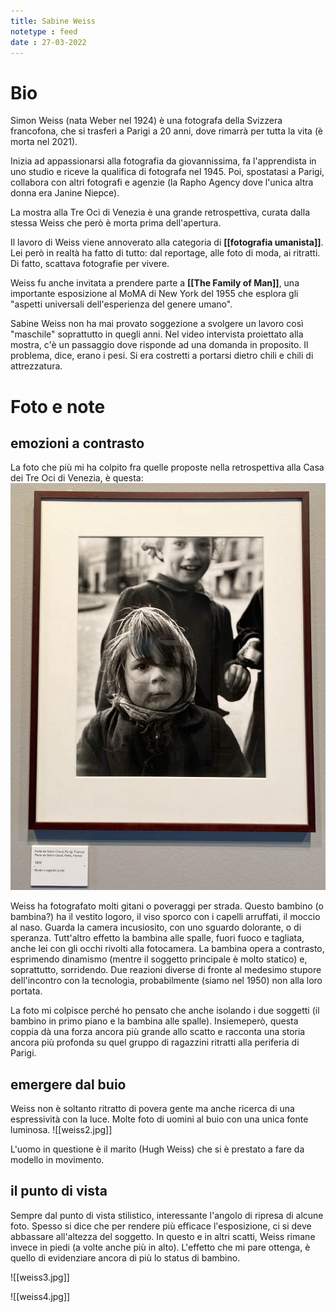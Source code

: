 ```yaml
---
title: Sabine Weiss
notetype : feed
date : 27-03-2022
---
```


# Bio
Simon Weiss (nata Weber nel 1924) è una fotografa della Svizzera francofona, che si trasferì a Parigi a 20 anni, dove rimarrà per tutta la vita (è morta nel 2021).

Inizia ad appassionarsi alla fotografia da giovannissima, fa l'apprendista in uno studio e riceve la qualifica di fotografa nel 1945. Poi, spostatasi a Parigi, collabora con altri fotografi e agenzie (la Rapho Agency dove l'unica altra donna era Janine Niepce).

La mostra alla Tre Oci di Venezia è una grande retrospettiva, curata dalla stessa Weiss che però è morta prima dell'apertura.

Il lavoro di Weiss viene annoverato alla categoria di **[[fotografia umanista]]**. 
Lei però in realtà ha fatto di tutto: dal reportage, alle foto di moda, ai ritratti. Di fatto, scattava fotografie per vivere.

Weiss fu anche invitata a prendere parte a **[[The Family of Man]]**, una importante esposizione al MoMA di New York del 1955 che esplora gli "aspetti universali dell'esperienza del genere umano".

Sabine Weiss non ha mai provato soggezione a svolgere un lavoro così "maschile" soprattutto in quegli anni. Nel video intervista proiettato alla mostra, c'è un passaggio dove risponde ad una domanda in proposito. Il problema, dice, erano i pesi. Si era costretti a portarsi dietro chili e chili di attrezzatura.


# Foto e note

## emozioni a contrasto

La foto che più mi ha colpito fra quelle proposte nella retrospettiva alla Casa dei Tre Oci di Venezia, è questa:
![Porte de Saint-Cloud, Parigi, 1950](/_notes/foto/weiss1.jpg)

Weiss ha fotografato molti gitani o poveraggi per strada. Questo bambino (o bambina?) ha il vestito logoro, il viso sporco con i capelli arruffati, il moccio al naso. Guarda la camera incusiosito, con uno sguardo dolorante, o di speranza. Tutt'altro effetto la bambina alle spalle, fuori fuoco e tagliata, anche lei con gli occhi rivolti alla fotocamera. La bambina opera a contrasto, esprimendo dinamismo (mentre il soggetto principale è molto statico) e, soprattutto, sorridendo. Due reazioni diverse di fronte al medesimo stupore dell'incontro con la tecnologia, probabilmente (siamo nel 1950) non alla loro portata.

La foto mi colpisce perché ho pensato che anche isolando i due soggetti (il bambino in primo piano e la bambina alle spalle). Insiemeperò, questa coppia dà una forza ancora più grande allo scatto e racconta una storia ancora più profonda su quel gruppo di ragazzini ritratti alla periferia di Parigi.

## emergere dal buio

Weiss non è soltanto ritratto di povera gente ma anche ricerca di una espressività con la luce. Molte foto di uomini al buio con una unica fonte luminosa.
![[weiss2.jpg]]

L'uomo in questione è il marito (Hugh Weiss) che si è prestato a fare da modello in movimento.

## il punto di vista

Sempre dal punto di vista stilistico, interessante l'angolo di ripresa di alcune foto. Spesso si dice che per rendere più efficace l'esposizione, ci si deve abbassare all'altezza del soggetto. In questo e in altri scatti, Weiss rimane invece in piedi (a volte anche più in alto).
L'effetto che mi pare ottenga, è quello di evidenziare ancora di più lo status di bambino.

![[weiss3.jpg]]

![[weiss4.jpg]]
